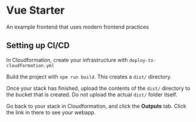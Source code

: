 # Vue Starter

An example frontend that uses modern frontend practices

## Setting up CI/CD

In Cloudformation, create your infrastructure with `deploy-to-cloudformation.yml`

Build the project with `npm run build`. This creates a `dist/` directory.

Once your stack has finished, upload the contents of the `dist/` directory to the bucket that is created. Do not upload the actual `dist/` folder itself.

Go back to your stack in Cloudformation, and click the **Outputs** tab. Click the link in there to see your webapp.
